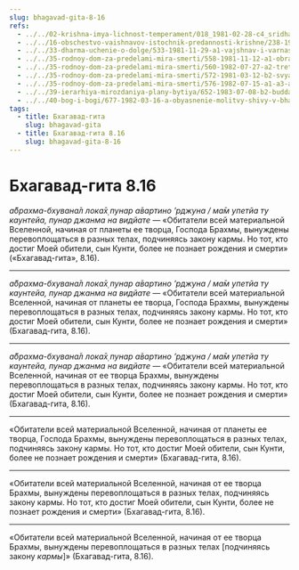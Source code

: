 ```yaml
---
slug: bhagavad-gita-8-16
refs:
  - ../../02-krishna-imya-lichnost-temperament/018_1981-02-28-c4_sridharmj_krishna-cel_vseh_jertvoprinosheniy.md
  - ../../16-obschestvo-vaishnavov-istochnik-predannosti-krishne/238-1982-02-26-a2-b1-obyasnenie-ponyatiya-achjuta-gotra-semya-gospoda.md
  - ../../33-dharma-uchenie-o-dolge/533-1981-11-29-a1-vajshnav-i-varnashrama.md
  - ../../35-rodnoy-dom-za-predelami-mira-smerti/558-1981-11-12-a1-obratno-k-bogu.md
  - ../../35-rodnoy-dom-za-predelami-mira-smerti/560-1982-07-27-a2-tretya-mirovaya-vojna-postarajtes-zhit-v-vechnosti.md
  - ../../35-rodnoy-dom-za-predelami-mira-smerti/572-1981-03-12-b2-svyaz-s-mirom-nirguny-prevyshe-mirskogo-znaniya-i-tsennostej.md
  - ../../35-rodnoy-dom-za-predelami-mira-smerti/576-1982-07-15-a1-a3-a6-b-neobhodimo-pokinut-mir-boleznej-starosti-i-smerti.md
  - ../../39-ierarhiya-mirozdaniya-plany-bytiya/652-1983-07-08-b2-budda-shankara-ramanudzha-i-shri-chajtanya-ob-izmereniyah-duhovnogo-bytiya.md
  - ../../40-bog-i-bogi/677-1982-03-16-a-obyasnenie-molitvy-shivy-v-bhagavatam-4-24-29.md
tags:
  - title: Бхагавад-гита
    slug: bhagavad-gita
  - title: Бхагавад-гита 8.16
    slug: bhagavad-gita-8-16
---
```


# Бхагавад-гита 8.16

*а̄брахма-бхувана̄л лока̄х̣ пунар а̄вартино ’рджуна / ма̄м упетйа ту каунтейа, пунар джанма на видйате* — «Обитатели всей материальной Вселенной, начиная от планеты ее творца, Господа Брахмы, вынуждены перевоплощаться в разных телах, подчиняясь закону кармы. Но тот, кто достиг Моей обители, сын Кунти, более не познает рождения и смерти» («Бхагавад-гита», 8.16).

---

*а̄брахма-бхувана̄л лока̄х̣ пунар а̄вартино ’рджуна / ма̄м упетйа ту каунтейа, пунар джанма на видйате* — «Обитатели всей материальной Вселенной, начиная от планеты ее творца, Господа Брахмы, вынуждены перевоплощаться в разных телах, подчиняясь закону кармы. Но тот, кто достиг Моей обители, сын Кунти, более не познает рождения и смерти» (Бхагавад-гита, 8.16).

---

*а̄брахма-бхувана̄л лока̄х̣ пунар а̄вартино ’рджуна / ма̄м упетйа ту каунтейа, пунар джанма на видйате* — «Обитатели всей материальной Вселенной, начиная от ее творца Брахмы, вынуждены перевоплощаться в разных телах, подчиняясь закону кармы. Но тот, кто достиг Моей обители, сын Кунти, более не познает рождения и смерти» (Бхагавад-гита, 8.16).

---

«Обитатели всей материальной Вселенной, начиная от планеты ее творца, Господа Брахмы, вынуждены перевоплощаться в разных телах, подчиняясь закону кармы. Но тот, кто достиг Моей обители, сын Кунти, более не познает рождения и смерти» (Бхагавад-гита, 8.16).

---

«Обитатели всей материальной Вселенной, начиная от ее творца Брахмы, вынуждены перевоплощаться в разных телах, подчиняясь закону кармы. Но тот, кто достиг Моей обители, сын Кунти, более не познает рождения и смерти» (Бхагавад-гита, 8.16).

---

«Обитатели всей материальной Вселенной, начиная от ее творца Брахмы, вынуждены перевоплощаться в разных телах [подчиняясь закону *кармы*]» (Бхагавад-гита, 8.16).
